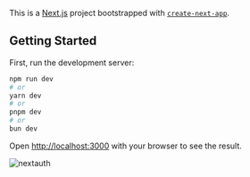 This is a [Next.js](https://nextjs.org/) project bootstrapped with [`create-next-app`](https://github.com/vercel/next.js/tree/canary/packages/create-next-app).

## Getting Started

First, run the development server:

```bash
npm run dev
# or
yarn dev
# or
pnpm dev
# or
bun dev
```

Open [http://localhost:3000](http://localhost:3000) with your browser to see the result.

![nextauth](https://github.com/gitadityakumar/Cohort-Hands_on/assets/100260222/61863580-37c9-4251-9954-225ed0ba66a7)

